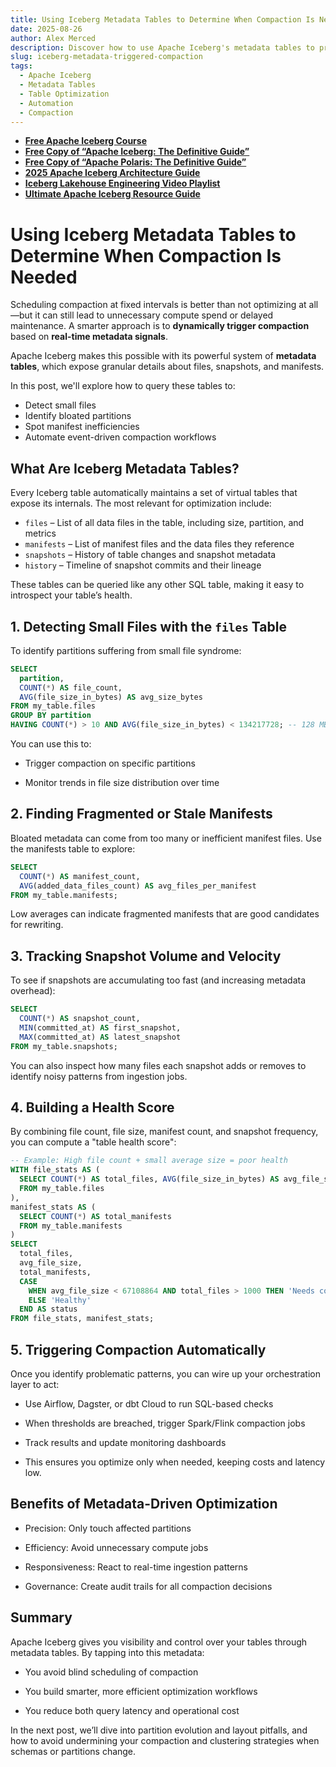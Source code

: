 ```yaml
---
title: Using Iceberg Metadata Tables to Determine When Compaction Is Needed
date: 2025-08-26
author: Alex Merced
description: Discover how to use Apache Iceberg's metadata tables to proactively detect small files, bloated manifests, and table fragmentation—so you can trigger compaction only when it's needed.
slug: iceberg-metadata-triggered-compaction
tags:
  - Apache Iceberg
  - Metadata Tables
  - Table Optimization
  - Automation
  - Compaction
---
```


- **[Free Apache Iceberg Course](https://hello.dremio.com/webcast-an-apache-iceberg-lakehouse-crash-course-reg.html?utm_source=ev_external_blog&utm_medium=influencer&utm_campaign=optimization_blogs&utm_content=alexmerced&utm_term=external_blog)**  
- **[Free Copy of “Apache Iceberg: The Definitive Guide”](https://hello.dremio.com/wp-apache-iceberg-the-definitive-guide-reg.html?utm_source=ev_external_blog&utm_medium=influencer&utm_campaign=optimization_blogs&utm_content=alexmerced&utm_term=external_blog)**  
- **[Free Copy of “Apache Polaris: The Definitive Guide”](https://hello.dremio.com/wp-apache-polaris-guide-reg.html?utm_source=ev_external_blog&utm_medium=influencer&utm_campaign=optimization_blogs&utm_content=alexmerced&utm_term=external_blog)**  
- **[2025 Apache Iceberg Architecture Guide](https://medium.com/data-engineering-with-dremio/2025-guide-to-architecting-an-iceberg-lakehouse-9b19ed42c9de)**  
- **[Iceberg Lakehouse Engineering Video Playlist](https://youtube.com/playlist?list=PLsLAVBjQJO0p0Yq1fLkoHvt2lEJj5pcYe&si=WTSnqjXZv6Glkc3y)**  
- **[Ultimate Apache Iceberg Resource Guide](https://medium.com/data-engineering-with-dremio/ultimate-directory-of-apache-iceberg-resources-e3e02efac62e)** 

# Using Iceberg Metadata Tables to Determine When Compaction Is Needed

Scheduling compaction at fixed intervals is better than not optimizing at all—but it can still lead to unnecessary compute spend or delayed maintenance. A smarter approach is to **dynamically trigger compaction** based on **real-time metadata signals**.

Apache Iceberg makes this possible with its powerful system of **metadata tables**, which expose granular details about files, snapshots, and manifests.

In this post, we'll explore how to query these tables to:
- Detect small files
- Identify bloated partitions
- Spot manifest inefficiencies
- Automate event-driven compaction workflows

## What Are Iceberg Metadata Tables?

Every Iceberg table automatically maintains a set of virtual tables that expose its internals. The most relevant for optimization include:

- `files` – List of all data files in the table, including size, partition, and metrics
- `manifests` – List of manifest files and the data files they reference
- `snapshots` – History of table changes and snapshot metadata
- `history` – Timeline of snapshot commits and their lineage

These tables can be queried like any other SQL table, making it easy to introspect your table’s health.

## 1. Detecting Small Files with the `files` Table

To identify partitions suffering from small file syndrome:

```sql
SELECT
  partition,
  COUNT(*) AS file_count,
  AVG(file_size_in_bytes) AS avg_size_bytes
FROM my_table.files
GROUP BY partition
HAVING COUNT(*) > 10 AND AVG(file_size_in_bytes) < 134217728; -- 128 MB
```

You can use this to:

- Trigger compaction on specific partitions

- Monitor trends in file size distribution over time

## 2. Finding Fragmented or Stale Manifests
Bloated metadata can come from too many or inefficient manifest files. Use the manifests table to explore:

```sql
SELECT
  COUNT(*) AS manifest_count,
  AVG(added_data_files_count) AS avg_files_per_manifest
FROM my_table.manifests;
```

Low averages can indicate fragmented manifests that are good candidates for rewriting.

## 3. Tracking Snapshot Volume and Velocity
To see if snapshots are accumulating too fast (and increasing metadata overhead):

```sql
SELECT
  COUNT(*) AS snapshot_count,
  MIN(committed_at) AS first_snapshot,
  MAX(committed_at) AS latest_snapshot
FROM my_table.snapshots;
```

You can also inspect how many files each snapshot adds or removes to identify noisy patterns from ingestion jobs.

## 4. Building a Health Score
By combining file count, file size, manifest count, and snapshot frequency, you can compute a "table health score":

```sql
-- Example: High file count + small average size = poor health
WITH file_stats AS (
  SELECT COUNT(*) AS total_files, AVG(file_size_in_bytes) AS avg_file_size
  FROM my_table.files
),
manifest_stats AS (
  SELECT COUNT(*) AS total_manifests
  FROM my_table.manifests
)
SELECT
  total_files,
  avg_file_size,
  total_manifests,
  CASE
    WHEN avg_file_size < 67108864 AND total_files > 1000 THEN 'Needs compaction'
    ELSE 'Healthy'
  END AS status
FROM file_stats, manifest_stats;
```

## 5. Triggering Compaction Automatically
Once you identify problematic patterns, you can wire up your orchestration layer to act:

- Use Airflow, Dagster, or dbt Cloud to run SQL-based checks

- When thresholds are breached, trigger Spark/Flink compaction jobs

- Track results and update monitoring dashboards

- This ensures you optimize only when needed, keeping costs and latency low.

## Benefits of Metadata-Driven Optimization
- Precision: Only touch affected partitions

- Efficiency: Avoid unnecessary compute jobs

- Responsiveness: React to real-time ingestion patterns

- Governance: Create audit trails for all compaction decisions

## Summary
Apache Iceberg gives you visibility and control over your tables through metadata tables. By tapping into this metadata:

- You avoid blind scheduling of compaction

- You build smarter, more efficient optimization workflows

- You reduce both query latency and operational cost

In the next post, we’ll dive into partition evolution and layout pitfalls, and how to avoid undermining your compaction and clustering strategies when schemas or partitions change.

